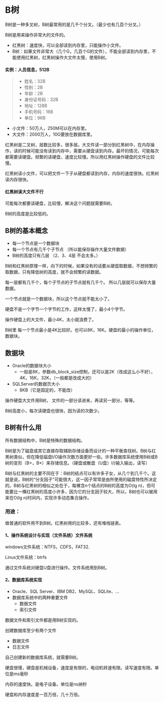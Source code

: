 # B树

B树是一种多叉树，B树最常用的是几千个分叉。（最少也有几百个分叉。）

B树是用来操作非常大的文件的。

- 红黑树：速度快，可以全部读到内存里，只能操作小文件。
- B树：如果文件非常大（几个G，几百个G的文件），不能全部读到内存里，不能使用红黑树，红黑树操作大文件太慢，使用B树。

#### 实例：人员信息，512B

> - 姓名：32B	
> - 性别：2B
> - 年龄：2B
> - 身份证号码：32B
> - 地址：128B	
> - 手机号码：16B
> - 单位：96B

- 小文件：50万人，250M可以在内存里。
- 大文件：2000万人，10G要放在数据库里。

红黑树是二叉树，层数比较多，很多层。大文件读一部分到红黑树中，在内存操作，读的时候可能没有读到内存中，需要从硬盘读到内存。最坏的情况，可能每次都需要读硬盘。频繁的读硬盘，速度比较慢。所以用红黑树操作硬盘的文件比较慢。

红黑树读小文件，可以把文件一下子从硬盘都读到内存，内存的速度很快。红黑树读内存很快。

#### 红黑树读大文件不行

可能每次都要读硬盘，比较慢，解决这个问题就需要B树。

B树的高度是比较低的。

## B树的基本概念

- 每一个节点是一个数据块
- 每一个节点有几千个子节点 （所以能保存操作大量文件数据）
- B树的高度只有几层 （2、3、4层 不会太多。）

B树和红黑树原理一样，向下的时候，如果没有的话要从硬盘取数据，不想频繁的取数据，只有降低树的高度，就不会频繁的读数据。

每一层都有几千个，每个子节点的子节点就有几千个。 所以几层就可以保存大量数据。

一个节点就是一个数据块，所以这个节点就不能太小了。

硬盘不是一个字节一个字节的工作，这样太慢了，最小4个字节。

操作硬盘上的大文件，最小4K，太小就浪费了。

B树里 每一个节点最小是4K比较好。也可以8K，16K。硬盘的最小的操作单位，数据块。

## 数据块

- Oracle的数据块大小
  - 一般是8K，参数db_block_size控制，还可以是2K（改成这么小不好），4K，16K，32K，（一般都是改成大的）
- SQLServer的数据页大小
  - 8KB（它是固定的，不能改）

操作硬盘大文件用B树， 文件的一部分读进来，再读另一部分，等等。

B树高度小，每次读硬盘也很快，因为读的次数少。

## B树有什么用

所有数据结构中，B树是特殊的数据结构。

​	B树是为了磁盘或其它直接存取辅助存储设备而设计的一种平衡查找树。B树与红黑树类似，但在降低磁盘I/O操作次数方面更好一些。许多数据库系统使用B树或B树的变形（B+，B*）来存储信息。（硬盘或散盘（U盘）I/)输入输出，读写）

​	B树与红黑树的主要不同在于：B树的结点可以有许多子女，从几个到几千个。这就是说，B树的“分支因子”可能很大，这一因子常常是由所使用的磁盘特性所决定的。B树与红黑树的相似之处在于，每棵含n个结点的B树的高度为O(lg n)，但可能要比一棵红黑树的高度小许多，因为它的分支因子较大，所以，B树也可以被用来在O(lg n)时间内，实现许多动态集合操作。

### 用途：

做普通的软件用不到B树。红黑树用的比较多，还有堆栈链表。

#### 1、操作系统设计与实现（文件系统）文件系统

windows文件系统：NTFS，CDFS，FAT32.

Linus文件系统：btrfs

通过文件系统对硬盘U盘进行操作。文件系统用到B树。

#### 2、数据库系统实现

- Oracle、SQL Server、IBM DB2、MySQL、SQLite、...
- 数据库系统中的两种重要文件
  - 数据文件
  - 索引文件

数据文件和索引文件都是用B树实现的。

创建数据库至少有两个文件

- 数据文件
- 日志文件

自己创建新的数据库系统，就需要B树。

硬盘很慢，硬盘是机械设备，速度是有限的，电动机转速有限。读写速度有限。单位是ms毫秒

内存的速度快。是电子设备。单位是ns纳秒

硬盘和内存速度差一百万倍，几十万倍。
